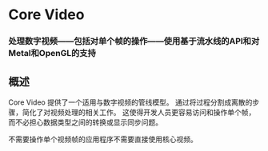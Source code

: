 # Core Video 
### 处理数字视频——包括对单个帧的操作——使用基于流水线的API和对Metal和OpenGL的支持
## 概述
Core Video 提供了一个适用与数字视频的管线模型。
通过将过程分割成离散的步骤，简化了对视频处理的相关工作。
 这使得开发人员更容易访问和操作单个帧，而不必担心数据类型之间的转换或显示同步问题。

 不需要操作单个视频帧的应用程序不需要直接使用核心视频。


